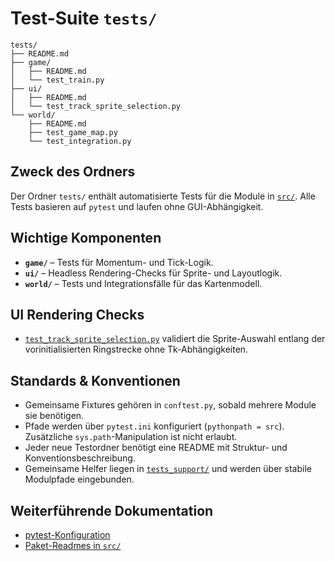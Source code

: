 # Test-Suite `tests/`

```text
tests/
├── README.md
├── game/
│   ├── README.md
│   └── test_train.py
├── ui/
│   ├── README.md
│   └── test_track_sprite_selection.py
└── world/
    ├── README.md
    ├── test_game_map.py
    └── test_integration.py
```

## Zweck des Ordners
Der Ordner `tests/` enthält automatisierte Tests für die Module in [`src/`](../src/README.md). Alle Tests basieren auf `pytest` und laufen ohne GUI-Abhängigkeit.

## Wichtige Komponenten
- **`game/`** – Tests für Momentum- und Tick-Logik.
- **`ui/`** – Headless Rendering-Checks für Sprite- und Layoutlogik.
- **`world/`** – Tests und Integrationsfälle für das Kartenmodell.

## UI Rendering Checks
- [`test_track_sprite_selection.py`](ui/test_track_sprite_selection.py) validiert die Sprite-Auswahl
  entlang der vorinitialisierten Ringstrecke ohne Tk-Abhängigkeiten.

## Standards & Konventionen
- Gemeinsame Fixtures gehören in `conftest.py`, sobald mehrere Module sie benötigen.
- Pfade werden über `pytest.ini` konfiguriert (`pythonpath = src`). Zusätzliche `sys.path`-Manipulation ist nicht erlaubt.
- Jeder neue Testordner benötigt eine README mit Struktur- und Konventionsbeschreibung.
- Gemeinsame Helfer liegen in [`tests_support/`](../src/tests_support/README.md) und werden über stabile Modulpfade eingebunden.

## Weiterführende Dokumentation
- [pytest-Konfiguration](../pytest.ini)
- [Paket-Readmes in `src/`](../src/README.md)
